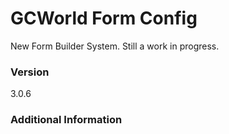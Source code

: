 # GCWorld Form Config

New Form Builder System.  Still a work in progress.




### Version
3.0.6

### Additional Information
